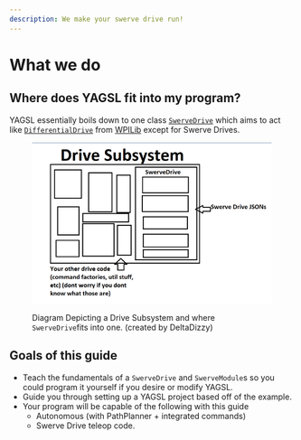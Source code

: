 ```yaml
---
description: We make your swerve drive run!
---
```


# What we do

## Where does YAGSL fit into my program?

YAGSL essentially boils down to one class [`SwerveDrive`](https://broncbotz3481.github.io/YAGSL/swervelib/SwerveDrive.html) which aims to act like [`DifferentialDrive`](https://github.wpilib.org/allwpilib/docs/release/java/edu/wpi/first/wpilibj/drive/DifferentialDrive.html) from [WPILib](https://docs.wpilib.org/en/stable/docs/software/hardware-apis/motors/wpi-drive-classes.html) except for Swerve Drives.

<figure><img src="../.gitbook/assets/yagsl.png" alt="created by DeltaDizzy"><figcaption><p>Diagram Depicting a Drive Subsystem and where <code>SwerveDrive</code>fits into one. (created by DeltaDizzy)</p></figcaption></figure>

## Goals of this guide

* Teach the fundamentals of a `SwerveDrive` and `SwerveModule`s so you could program it yourself if you desire or modify YAGSL.
* Guide you through setting up a YAGSL project based off of the example.
* Your program will be capable of the following with this guide
  * Autonomous (with PathPlanner + integrated commands)
  * Swerve Drive teleop code.
